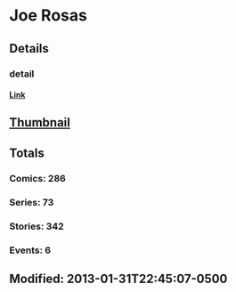 # Joe  Rosas 
## Details
### detail
#### [Link](http://marvel.com/comics/creators/2086/joe_rosas?utm_campaign=apiRef&utm_source=225578a89fc76f3d20fbffda5d17a88d)
## [Thumbnail](http://i.annihil.us/u/prod/marvel/i/mg/6/10/4bb3e04507d66.jpg)
## Totals
### Comics: 286
### Series: 73
### Stories: 342
### Events: 6
## Modified: 2013-01-31T22:45:07-0500